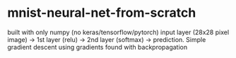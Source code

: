 # mnist-neural-net-from-scratch
built with only numpy (no keras/tensorflow/pytorch)
input layer (28x28 pixel image) -> 1st layer (relu) -> 2nd layer (softmax) -> prediction. Simple gradient descent using gradients found with backpropagation
